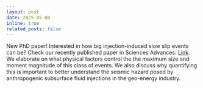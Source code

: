 ```yaml
---
layout: post
date: 2025-05-08
inline: true
related_posts: false
---
```


New PhD paper! Interested in how big injection-induced slow slip events can be? Check our recently published paper in Sciences Advances: <a href="https://www.science.org/doi/10.1126/sciadv.adq0662">Link</a>. We elaborate on what physical factors control the the maximum size and moment magnitude of this class of events. We also discuss why quantifying this is important to better understand the seismic hazard posed by anthropogenic subsurface fluid injections in the geo-energy industry.
